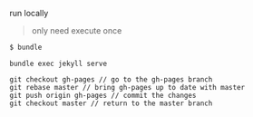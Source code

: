 run locally

> only need execute once

```bash
$ bundle
```

```
bundle exec jekyll serve
```

```
git checkout gh-pages // go to the gh-pages branch
git rebase master // bring gh-pages up to date with master
git push origin gh-pages // commit the changes
git checkout master // return to the master branch
```